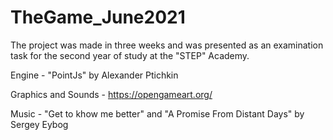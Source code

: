 # TheGame_June2021
The project was made in three weeks and was presented as an examination task for the second year of study at the "STEP" Academy. 

Engine - "PointJs" by Alexander Ptichkin

Graphics and Sounds - https://opengameart.org/

Music - "Get to khow me better" and "A Promise From Distant Days" by Sergey Eybog
